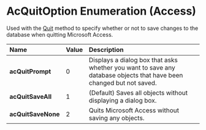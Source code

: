 
# AcQuitOption Enumeration (Access)

Used with the [Quit](075ad885-f25d-ea2d-bf74-8ec915265c63.md) method to specify whether or not to save changes to the database when quitting Microsoft Access.



|**Name**|**Value**|**Description**|
|:-----|:-----|:-----|
|**acQuitPrompt**|0|Displays a dialog box that asks whether you want to save any database objects that have been changed but not saved. |
|**acQuitSaveAll**|1|(Default) Saves all objects without displaying a dialog box.|
|**acQuitSaveNone**|2|Quits Microsoft Access without saving any objects.|
